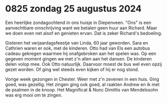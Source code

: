 # 0825 zondag 25 augustus 2024
Een heerlijke zondagochtend in ons huisje in Diepenveen. "Ons" is een aanvechtbare omschrijving want we betalen geen huur aan Richard. Maar we doen even net alsof en genieten ervan. Dat is zeker Richard's bedoeling.

Gisteren het verjaardagsfeestje van Linda, 60 jaar geworden. Sara en Cathrien waren er ook, met de kinderen. Otto had van Els een autobus cadeau gekregen waarmee hij onafgebroken aan het spelen was. Op een gegeven moment gingen we met z'n allen aan het dansen. De kinderen delen volop mee. Ook Otto natuurlijk. Daarvoor moest de bus wel even opzij gezet worden. Of ging wel steeds even kijken of hij er nog stond.

Vorige week gezongen in Chester. Weer met z'n zevenen in een huis. Ging goed, was gezellig. Het zingen ging ook goed, al raakten Andrew en ik met de psalmen in de knoop. Het Magnificat & Nunc Dimittis van Mendelssohn was erg mooi om te zingen.